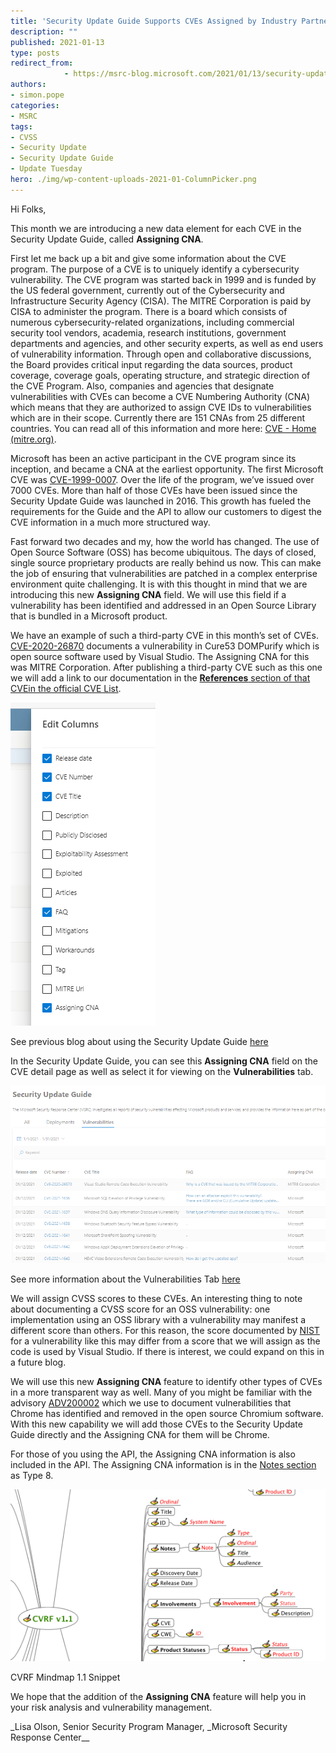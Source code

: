 ```yaml
---
title: 'Security Update Guide Supports CVEs Assigned by Industry Partners'
description: ""
published: 2021-01-13
type: posts
redirect_from:
            - https://msrc-blog.microsoft.com/2021/01/13/security-update-guide-supports-cves-assigned-by-industry-partners/
authors:
- simon.pope
categories:
- MSRC
tags:
- CVSS
- Security Update
- Security Update Guide
- Update Tuesday
hero: ./img/wp-content-uploads-2021-01-ColumnPicker.png
---
```

<!-- wp:paragraph -->

Hi Folks,

<!-- /wp:paragraph -->

<!-- wp:paragraph -->

This month we are introducing a new data element for each CVE in the Security Update Guide, called **Assigning CNA**.

<!-- /wp:paragraph -->

<!-- wp:paragraph -->

First let me back up a bit and give some information about the CVE program. The purpose of a CVE is to uniquely identify a cybersecurity vulnerability. The CVE program was started back in 1999 and is funded by the US federal government, currently out of the Cybersecurity and Infrastructure Security Agency (CISA). The MITRE Corporation is paid by CISA to administer the program. There is a board which consists of numerous cybersecurity-related organizations, including commercial security tool vendors, academia, research institutions, government departments and agencies, and other security experts, as well as end users of vulnerability information. Through open and collaborative discussions, the Board provides critical input regarding the data sources, product coverage, coverage goals, operating structure, and strategic direction of the CVE Program. Also, companies and agencies that designate vulnerabilities with CVEs can become a CVE Numbering Authority (CNA) which means that they are authorized to assign CVE IDs to vulnerabilities which are in their scope. Currently there are 151 CNAs from 25 different countries. You can read all of this information and more here: [CVE - Home (mitre.org)](https://cve.mitre.org/about/index.html).

<!-- /wp:paragraph -->

<!-- wp:paragraph -->

Microsoft has been an active participant in the CVE program since its inception, and became a CNA at the earliest opportunity. The first Microsoft CVE was [CVE-1999-0007](https://cve.mitre.org/cgi-bin/cvename.cgi?name=CVE-1999-0007). Over the life of the program, we’ve issued over 7000 CVEs. More than half of those CVEs have been issued since the Security Update Guide was launched in 2016. This growth has fueled the requirements for the Guide and the API to allow our customers to digest the CVE information in a much more structured way.

<!-- /wp:paragraph -->

<!-- wp:paragraph -->

Fast forward two decades and my, how the world has changed. The use of Open Source Software (OSS) has become ubiquitous. The days of closed, single source proprietary products are really behind us now. This can make the job of ensuring that vulnerabilities are patched in a complex enterprise environment quite challenging. It is with this thought in mind that we are introducing this new **Assigning CNA** field. We will use this field if a vulnerability has been identified and addressed in an Open Source Library that is bundled in a Microsoft product.

<!-- /wp:paragraph -->

<!-- wp:paragraph -->

We have an example of such a third-party CVE in this month’s set of CVEs. [CVE-2020-26870](https://msrc.microsoft.com/update-guide/vulnerability/CVE-2020-26870) documents a vulnerability in Cure53 DOMPurify which is open source software used by Visual Studio. The Assigning CNA for this was MITRE Corporation. After publishing a third-party CVE such as this one we will add a link to our documentation in the [**References** section of that CVEin the official CVE List](https://cve.mitre.org/cgi-bin/cvename.cgi?name=CVE-2020-26870).

<!-- /wp:paragraph -->

<!-- wp:image {"align":"center","id":12590,"sizeSlug":"large","linkDestination":"none"} -->

![](./img/wp-content-uploads-2021-01-ColumnPicker.png)

See previous blog about using the Security Update Guide [here](https://msrc-blog.microsoft.com/2020/11/09/vulnerability-descriptions-in-the-new-version-of-the-security-update-guide/)

<!-- /wp:image -->

<!-- wp:paragraph -->

In the Security Update Guide, you can see this **Assigning CNA** field on the CVE detail page as well as select it for viewing on the **Vulnerabilities** tab.

<!-- /wp:paragraph -->

<!-- wp:image {"align":"center","id":12593,"sizeSlug":"large","linkDestination":"none"} -->

![](./img/wp-content-uploads-2021-01-AssigningCNA.png)

See more information about the Vulnerabilities Tab [here](https://msrc-blog.microsoft.com/2020/12/08/security-update-guide-lets-keep-the-conversation-going/)

<!-- /wp:image -->

<!-- wp:paragraph -->

We will assign CVSS scores to these CVEs. An interesting thing to note about documenting a CVSS score for an OSS vulnerability: one implementation using an OSS library with a vulnerability may manifest a different score than others. For this reason, the score documented by [NIST](https://nvd.nist.gov/vuln/detail/CVE-2020-26870) for a vulnerability like this may differ from a score that we will assign as the code is used by Visual Studio. If there is interest, we could expand on this in a future blog.

<!-- /wp:paragraph -->

<!-- wp:paragraph -->

We will use this new **Assigning CNA** feature to identify other types of CVEs in a more transparent way as well. Many of you might be familiar with the advisory [ADV200002](https://msrc.microsoft.com/update-guide/vulnerability/ADV200002) which we use to document vulnerabilities that Chrome has identified and removed in the open source Chromium software. With this new capability we will add those CVEs to the Security Update Guide directly and the Assigning CNA for them will be Chrome.

<!-- /wp:paragraph -->

<!-- wp:paragraph -->

For those of you using the API, the Assigning CNA information is also included in the API. The Assigning CNA information is in the [Notes section](https://www.icasi.org/wp-content/uploads/2015/06/CVRF-mindmap-1.1.pdf) as Type 8.

<!-- /wp:paragraph -->

<!-- wp:image {"align":"center","id":12594,"sizeSlug":"large","linkDestination":"none"} -->

![](./img/wp-content-uploads-2021-01-MindMap.png)

CVRF Mindmap 1.1 Snippet

<!-- /wp:image -->

<!-- wp:paragraph -->

We hope that the addition of the **Assigning CNA** feature will help you in your risk analysis and vulnerability management.

<!-- /wp:paragraph -->

<!-- wp:paragraph -->

\_Lisa Olson, Senior Security Program Manager, \_Microsoft Security Response Center\_\_

<!-- /wp:paragraph -->
